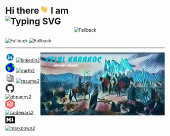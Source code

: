 <div style="display: flex; margin-top: 10px; padding: 0; align-items: center; justify-content: space-between;">
    <h1 style="margin: 0; padding: 0;">
        Hi there<img src="wave.gif" style="width: 30px; height: 30px;" alt="wave"> I am <br/>
        <img src="https://readme-typing-svg.demolab.com?font=Fira+Code&lines=Celal+Karako%C3%A7;Software+Engineer" alt="Typing SVG" />
    </h1>
</div>
<div>
    <div align="center">
      <img align="center" alt="Fallback" src="https://github-readme-stats.vercel.app/api?username=ckarakoc&theme=vue-dark&show_icons=true&hide_border=true&count_private=true&rank_icon=github">
    </div>
    <br>
    <div>
      <img  alt="Fallback" src="https://github-readme-streak-stats.herokuapp.com/?user=ckarakoc&theme=vue-dark&hide_border=true">
      <img alt="Fallback" src="https://github-readme-stats.vercel.app/api/top-langs/?username=ckarakoc&theme=vue-dark&show_icons=true&hide_border=true&layout=compact">
    </div>
</div>


-----





<div>
    <div>
        <img src="banner2.jpg" align="right" height="200">
      <img alt="linkedin" height="30" width="30" class="linkedin" src="linkedin.gif">
      <a href="https://www.linkedin.com/in/celal-karakoç/">
        <img alt="linkedin2" title="linkedin2"  src="https://img.shields.io/badge/-linkedin-0274B3?style=for-the-badge"/>
      </a>
    </div><div>
      <img alt="earth" height="30" width="30" class="earth" src="earth.gif">
      <a href="https://www.ckarakoc.nl/">
        <img alt="earth2" title="earth2" style="margin: 0; padding: 0;" src="https://img.shields.io/badge/-website-darkblue?style=for-the-badge"/>
      </a>
    </div><div>
      <img alt="resume" height="30" width="30" class="resume" src="document.gif">
      <a href="https://www.ckarakoc.nl/CV.pdf">
        <img alt="resume2" title="resume2" style="margin: 0; padding: 0;" src="https://img.shields.io/badge/-resume-000000?style=for-the-badge"/>
      </a>
    </div><div>
      <img alt="ghpages" height="30" width="30" class="ghpages" src="github.gif">
      <a href="https://ckarakoc.github.io/">
        <img alt="ghpages2" title="ghpages2" class="ghpages2" src="https://img.shields.io/badge/-portfolio-fff?style=for-the-badge"/>
      </a>
    </div><div>
      <img alt="codewars" height="30" width="30" class="codewars" src="codewars.png">
      <a href="https://www.codewars.com/users/ckarakoc">
        <img alt="codewars2" title="codewars2" class="codewars2" src="https://img.shields.io/badge/-codewars-darkred?style=for-the-badge"/>
      </a>
    </div><div>
      <img alt="markdown" height="30" width="30" class="markdown" src="markdown-black.svg">
      <a href="https://ckarakoc.github.io/ckarakoc/">
        <img alt="markdown2" title="markdown2" class="markdown2" src="https://img.shields.io/badge/this-readme-orange?style=for-the-badge"/>
      </a>
    </div>
</div>


